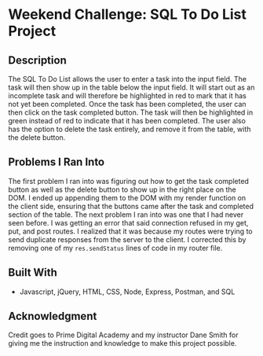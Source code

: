 # **Weekend Challenge: SQL To Do List Project**

## **Description**

The SQL To Do List allows the user to enter a task into the input field. The task will then show up in the table below the input field. It will start out as an incomplete task and will therefore be highlighted in red to mark that it has not yet been completed. Once the task has been completed, the user can then click on the task completed button. The task will then be highlighted in green instead of red to indicate that it has been completed. The user also has the option to delete the task entirely, and remove it from the table, with the delete button. 

## **Problems I Ran Into**

The first problem I ran into was figuring out how to get the task completed button as well as the delete button to show up in the right place on the DOM. I ended up appending them to the DOM with my render function on the client side, ensuring that the buttons came after the task and completed section of the table. The next problem I ran into was one that I had never seen before. I was getting an error that said connection refused in my get, put, and post routes. I realized that it was because my routes were trying to send duplicate responses from the server to the client. I corrected this by removing one of my `res.sendStatus` lines of code in my router file. 

## **Built With**

- Javascript, jQuery, HTML, CSS, Node, Express, Postman, and SQL

## **Acknowledgment**

Credit goes to Prime Digital Academy and my instructor Dane Smith for giving me the instruction and knowledge to make this project possible.
